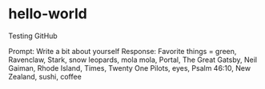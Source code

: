 # hello-world
Testing GitHub

Prompt: Write a bit about yourself
Response: Favorite things = green, Ravenclaw, Stark, snow leopards, mola mola, Portal, The Great Gatsby, Neil Gaiman, Rhode Island, Times, Twenty One Pilots, eyes, Psalm 46:10, New Zealand, sushi, coffee
